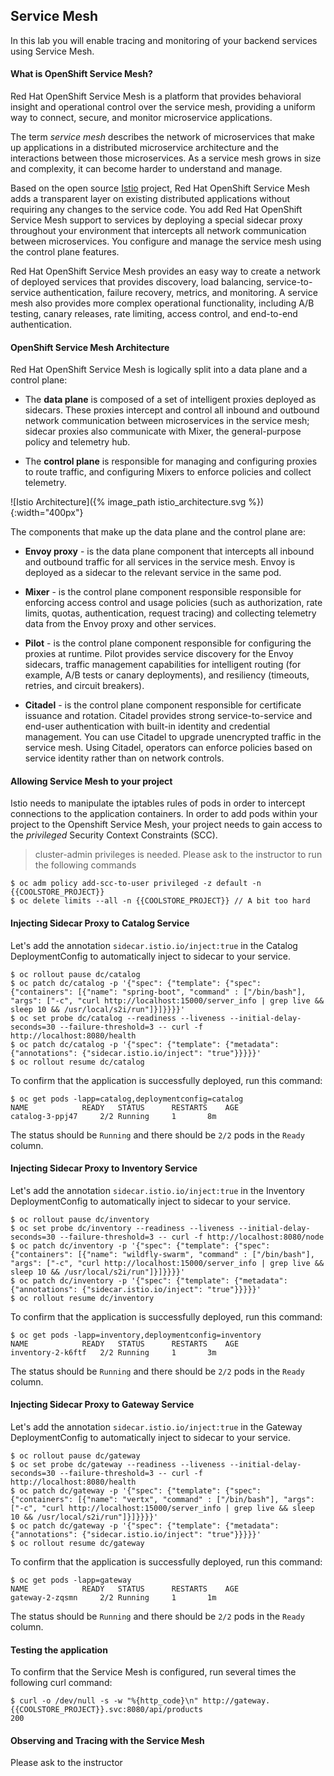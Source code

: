 ## Service Mesh

In this lab you will enable tracing and monitoring of your backend services using Service Mesh.

#### What is OpenShift Service Mesh?

Red Hat OpenShift Service Mesh is a platform that provides behavioral insight and operational control over the service mesh, providing a uniform way to connect, secure, and monitor microservice applications.

The term *service mesh* describes the network of microservices that make up applications in a distributed microservice architecture and the interactions between those microservices. As a service mesh grows in size and complexity, it can become harder to understand and manage.

Based on the open source [Istio](https://istio.io/) project, Red Hat OpenShift Service Mesh adds a transparent layer on existing distributed applications without requiring any changes to the service code. You add Red Hat OpenShift Service Mesh support to services by deploying a special sidecar proxy throughout your environment that intercepts all network communication between microservices. You configure and manage the service mesh using the control plane features.

Red Hat OpenShift Service Mesh provides an easy way to create a network of deployed services that provides discovery, load balancing, service-to-service authentication, failure recovery, metrics, and monitoring. A service mesh also provides more complex operational functionality, including A/B testing, canary releases, rate limiting, access control, and end-to-end authentication.

#### OpenShift Service Mesh Architecture

Red Hat OpenShift Service Mesh is logically split into a data plane and a control plane:

* The **data plane** is composed of a set of intelligent proxies deployed as sidecars. These proxies intercept and control all inbound and outbound network communication between microservices in the service mesh; sidecar proxies also communicate with Mixer, the general-purpose policy and telemetry hub.

* The **control plane** is responsible for managing and configuring proxies to route traffic, and configuring Mixers to enforce policies and collect telemetry.

![Istio Architecture]({% image_path istio_architecture.svg %}){:width="400px"}

The components that make up the data plane and the control plane are:

* **Envoy proxy** - is the data plane component that intercepts all inbound and outbound traffic for all services in the service mesh. Envoy is deployed as a sidecar to the relevant service in the same pod.

* **Mixer** - is the control plane component responsible responsible for enforcing access control and usage policies (such as authorization, rate limits, quotas, authentication, request tracing) and collecting telemetry data from the Envoy proxy and other services.

* **Pilot** - is the control plane component responsible for configuring the proxies at runtime. Pilot provides service discovery for the Envoy sidecars, traffic management capabilities for intelligent routing (for example, A/B tests or canary deployments), and resiliency (timeouts, retries, and circuit breakers).

* **Citadel** - is the control plane component responsible for certificate issuance and rotation. Citadel provides strong service-to-service and end-user authentication with built-in identity and credential management. You can use Citadel to upgrade unencrypted traffic in the service mesh. Using Citadel, operators can enforce policies based on service identity rather than on network controls.

#### Allowing Service Mesh to your project

Istio needs to manipulate the iptables rules of pods in order to intercept connections to the application containers. In order to add pods within your project to the Openshift Service Mesh, your project needs to gain access to the *privileged* Security Context Constraints (SCC). 

> cluster-admin privileges is needed. Please ask to the instructor to run the following commands

~~~shell
$ oc adm policy add-scc-to-user privileged -z default -n {{COOLSTORE_PROJECT}}
$ oc delete limits --all -n {{COOLSTORE_PROJECT}} // A bit too hard
~~~

#### Injecting Sidecar Proxy to Catalog Service

Let's add the annotation `sidecar.istio.io/inject:true` in the Catalog DeploymentConfig to automatically inject to sidecar to your service.

~~~shell
$ oc rollout pause dc/catalog
$ oc patch dc/catalog -p '{"spec": {"template": {"spec": {"containers": [{"name": "spring-boot", "command" : ["/bin/bash"], "args": ["-c", "curl http://localhost:15000/server_info | grep live && sleep 10 && /usr/local/s2i/run"]}]}}}}'
$ oc set probe dc/catalog --readiness --liveness --initial-delay-seconds=30 --failure-threshold=3 -- curl -f http://localhost:8080/health
$ oc patch dc/catalog -p '{"spec": {"template": {"metadata": {"annotations": {"sidecar.istio.io/inject": "true"}}}}}'
$ oc rollout resume dc/catalog
~~~

To confirm that the application is successfully deployed, run this command:

~~~shell
$ oc get pods -lapp=catalog,deploymentconfig=catalog
NAME			READY	STATUS		RESTARTS	AGE
catalog-3-ppj47   	2/2	Running		1		8m
~~~

The status should be `Running` and there should be `2/2` pods in the `Ready` column.

#### Injecting Sidecar Proxy to Inventory Service

Let's add the annotation `sidecar.istio.io/inject:true` in the Inventory DeploymentConfig to automatically inject to sidecar to your service.

~~~shell
$ oc rollout pause dc/inventory
$ oc set probe dc/inventory --readiness --liveness --initial-delay-seconds=30 --failure-threshold=3 -- curl -f http://localhost:8080/node
$ oc patch dc/inventory -p '{"spec": {"template": {"spec": {"containers": [{"name": "wildfly-swarm", "command" : ["/bin/bash"], "args": ["-c", "curl http://localhost:15000/server_info | grep live && sleep 10 && /usr/local/s2i/run"]}]}}}}'
$ oc patch dc/inventory -p '{"spec": {"template": {"metadata": {"annotations": {"sidecar.istio.io/inject": "true"}}}}}'
$ oc rollout resume dc/inventory
~~~

To confirm that the application is successfully deployed, run this command:

~~~shell
$ oc get pods -lapp=inventory,deploymentconfig=inventory
NAME			READY	STATUS		RESTARTS	AGE
inventory-2-k6ftf	2/2	Running		1		3m
~~~

The status should be `Running` and there should be `2/2` pods in the `Ready` column.

#### Injecting Sidecar Proxy to Gateway Service

Let's add the annotation `sidecar.istio.io/inject:true` in the Gateway DeploymentConfig to automatically inject to sidecar to your service.

~~~shell
$ oc rollout pause dc/gateway
$ oc set probe dc/gateway --readiness --liveness --initial-delay-seconds=30 --failure-threshold=3 -- curl -f http://localhost:8080/health
$ oc patch dc/gateway -p '{"spec": {"template": {"spec": {"containers": [{"name": "vertx", "command" : ["/bin/bash"], "args": ["-c", "curl http://localhost:15000/server_info | grep live && sleep 10 && /usr/local/s2i/run"]}]}}}}'
$ oc patch dc/gateway -p '{"spec": {"template": {"metadata": {"annotations": {"sidecar.istio.io/inject": "true"}}}}}'
$ oc rollout resume dc/gateway
~~~

To confirm that the application is successfully deployed, run this command:

~~~shell
$ oc get pods -lapp=gateway
NAME			READY	STATUS		RESTARTS	AGE
gateway-2-zqsmn		2/2	Running		1		1m
~~~

The status should be `Running` and there should be `2/2` pods in the `Ready` column.

#### Testing the application

To confirm that the Service Mesh is configured, run several times the following curl command:

~~~shell
$ curl -o /dev/null -s -w "%{http_code}\n" http://gateway.{{COOLSTORE_PROJECT}}.svc:8080/api/products
200
~~~

#### Observing and Tracing with the Service Mesh

Please ask to the instructor

